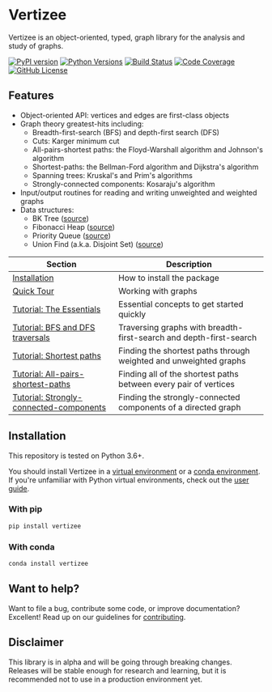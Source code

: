 # Vertizee
Vertizee is an object-oriented, typed, graph library for the analysis and study of graphs.

[![PyPI version](https://badge.fury.io/py/vertizee.svg)](https://pypi.python.org/pypi/vertizee/)
[![Python Versions](https://img.shields.io/badge/python-3.6%20%7C%203.7%20%7C%203.8-blue)](https://img.shields.io/badge/python-3.6%20%7C%203.7%20%7C%203.8-blue)
[![Build Status](https://img.shields.io/travis/dmlc/vertizee.svg?label=build&logo=travis&branch=master)](https://travis-ci.org/dmlc/vertizee)
[![Code Coverage](https://codecov.io/github/vertizee/vertizee/badge.svg?branch=master&service=github)](https://codecov.io/github/vertizee/vertizee?branch=master)
[![GitHub License](https://img.shields.io/badge/license-Apache%202-blue.svg?style=flat)](./LICENSE)


## Features

* Object-oriented API: vertices and edges are first-class objects
* Graph theory greatest-hits including:
  * Breadth-first-search (BFS) and depth-first search (DFS)
  * Cuts: Karger minimum cut
  * All-pairs-shortest paths: the Floyd-Warshall algorithm and Johnson's algorithm
  * Shortest-paths: the Bellman-Ford algorithm and Dijkstra's algorithm
  * Spanning trees: Kruskal's and Prim's algorithms
  * Strongly-connected components: Kosaraju's algorithm
* Input/output routines for reading and writing unweighted and weighted graphs
* Data structures:
  * BK Tree ([source](https://github.com/cpeisert/vertizee/blob/master/vertizee/classes/collections/bk_tree.py))
  * Fibonacci Heap ([source](https://github.com/cpeisert/vertizee/blob/master/vertizee/classes/collections/fibonacci_heap.py))
  * Priority Queue ([source](https://github.com/cpeisert/vertizee/blob/master/vertizee/classes/collections/priority_queue.py))
  * Union Find (a.k.a. Disjoint Set) ([source](https://github.com/cpeisert/vertizee/blob/master/vertizee/classes/collections/union_find.py))


| Section | Description |
|-|-|
| [Installation](#installation) | How to install the package |
| [Quick Tour](#quick-tour) | Working with graphs |
| [Tutorial: The Essentials](essentials.ipynb) | Essential concepts to get started quickly |
| [Tutorial: BFS and DFS traversals](#quick-tour-bfs-dfs) | Traversing graphs with breadth-first-search and depth-first-search |
| [Tutorial: Shortest paths](#quick-tour-shortest-paths) | Finding the shortest paths through weighted and unweighted graphs |
| [Tutorial: All-pairs-shortest-paths](#quick-tour-all-pairs-shortest-paths) | Finding all of the shortest paths between every pair of vertices |
| [Tutorial: Strongly-connected-components](#quick-tour-strongly-connected) | Finding the strongly-connected components of a directed graph |


## Installation

This repository is tested on Python 3.6+.

You should install Vertizee in a [virtual environment](https://docs.python.org/3/library/venv.html)
or a [conda environment](https://docs.conda.io/projects/conda/en/latest/user-guide/tasks/manage-environments.html). If you're unfamiliar with Python virtual environments, check out the [user guide](https://packaging.python.org/guides/installing-using-pip-and-virtual-environments/).


### With pip

```bash
pip install vertizee
```

### With conda

```bash
conda install vertizee
```

## Want to help?

Want to file a bug, contribute some code, or improve documentation? Excellent! Read up on our
guidelines for [contributing](https://github.com/cpeisert/vertizee/blob/master/CONTRIBUTING.md).


## Disclaimer
This library is in alpha and will be going through breaking changes. Releases will be
stable enough for research and learning, but it is recommended not to use in a production
environment yet.
